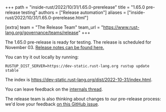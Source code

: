 +++
path = "inside-rust/2022/10/31/1.65.0-prerelease"
title = "1.65.0 pre-release testing"
authors = ["Release automation"]
aliases = ["inside-rust/2022/10/31/1.65.0-prerelease.html"]

[extra]
team = "The Release Team"
team_url = "https://www.rust-lang.org/governance/teams/release"
+++

The 1.65.0 pre-release is ready for testing. The release is scheduled for
November 03. [Release notes can be found here.][relnotes]

You can try it out locally by running:

```plain
RUSTUP_DIST_SERVER=https://dev-static.rust-lang.org rustup update stable
```

The index is <https://dev-static.rust-lang.org/dist/2022-10-31/index.html>.

You can leave feedback on the [internals thread](https://internals.rust-lang.org/t/rust-1-65-0-pre-release-testing/17660).

The release team is also thinking about changes to our pre-release process:
we'd love your feedback [on this GitHub issue][feedback].

[relnotes]: https://github.com/rust-lang/rust/blob/stable/RELEASES.md#version-1650-2022-11-03
[feedback]: https://github.com/rust-lang/release-team/issues/16
    
